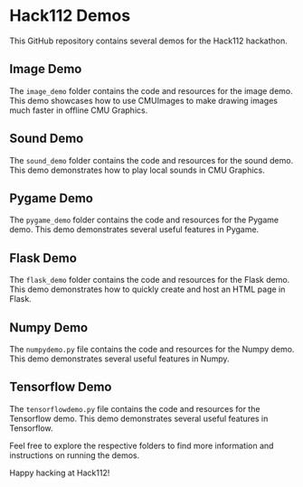 # Hack112 Demos 

This GitHub repository contains several demos for the Hack112 hackathon.

## Image Demo
The `image_demo` folder contains the code and resources for the image demo. This demo showcases how to use CMUImages to make drawing images much faster in offline CMU Graphics.

## Sound Demo
The `sound_demo` folder contains the code and resources for the sound demo. This demo demonstrates how to play local sounds in CMU Graphics.

## Pygame Demo
The `pygame_demo` folder contains the code and resources for the Pygame demo. This demo demonstrates several useful features in Pygame.

## Flask Demo
The `flask_demo` folder contains the code and resources for the Flask demo. This demo demonstrates how to quickly create and host an HTML page in Flask.

## Numpy Demo
The `numpydemo.py` file contains the code and resources for the Numpy demo. This demo demonstrates several useful features in Numpy.

## Tensorflow Demo
The `tensorflowdemo.py` file contains the code and resources for the Tensorflow demo. This demo demonstrates several useful features in Tensorflow.


Feel free to explore the respective folders to find more information and instructions on running the demos.

Happy hacking at Hack112!
